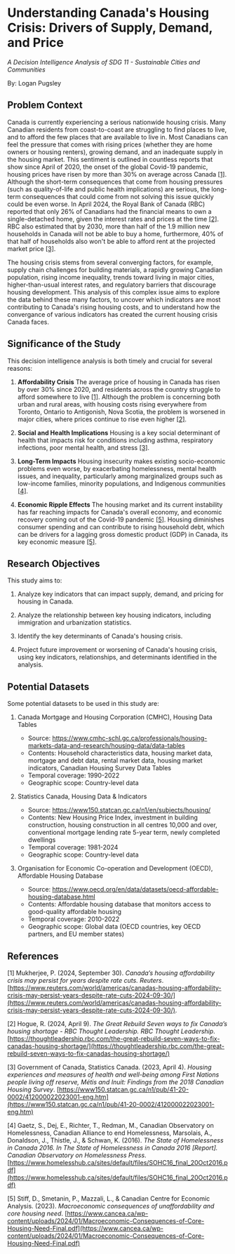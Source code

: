 # Understanding Canada's Housing Crisis: Drivers of Supply, Demand, and Price
*A Decision Intelligence Analysis of SDG 11 - Sustainable Cities and Communities*

By: Logan Pugsley

## Problem Context
Canada is currently experiencing a serious nationwide housing crisis. Many Canadian residents from coast-to-coast are struggling to find places to live, and to afford the few places that are available to live in. Most Canadians can feel the pressure that comes with rising prices (whether they are home owners or housing renters), growing demand, and an inadequate supply in the housing market. This sentiment is outlined in countless reports that show since April of 2020, the onset of the global Covid-19 pandemic, housing prices have risen by more than 30% on average across Canada [[1]](#1). Although the short-term consequences that come from housing pressures (such as quality-of-life and public health implications) are serious, the long-term consequences that could come from not solving this issue quickly could be even worse. In April 2024, the Royal Bank of Canada (RBC) reported that only 26% of Canadians had the financial means to own a single-detached home, given the interest rates and prices at the time [[2]](#2). RBC also estimated that by 2030, more than half of the 1.9 million new households in Canada will not be able to buy a home, furthermore, 40% of that half of households also won't be able to afford rent at the projected market price [[3]](#3).

The housing crisis stems from several converging factors, for example, supply chain challenges for building materials, a rapidly growing Canadian population, rising income inequality, trends toward living in major cities, higher-than-usual interest rates, and regulatory barriers that discourage housing development. This analysis of this complex issue aims to explore the data behind these many factors, to uncover which indicators are most contributing to Canada's rising housing costs, and to understand how the convergance of various indicators has created the current housing crisis Canada faces.

## Significance of the Study
This decision intelligence analysis is both timely and crucial for several reasons:

1. __Affordability Crisis__ The average price of housing in Canada has risen by over 30% since 2020, and residents across the country struggle to afford somewhere to live [[1]](#1). Although the problem is concerning both urban and rural areas, with housing costs rising everywhere from Toronto, Ontario to Antigonish, Nova Scotia, the problem is worsened in major cities, where prices continue to rise even higher [[2]](#2). 

2. __Social and Health Implications__ Housing is a key social determinant of health that impacts risk for conditions including asthma, respiratory infections, poor mental health, and stress [[3]](#3).

3. __Long-Term Impacts__ Housing insecurity makes existing socio-economic problems even worse, by exacerbating homelessness, mental health issues, and inequality, particularly among marginalized groups such as low-income families, minority populations, and Indigenous communities [[4]](#4).

4. __Economic Ripple Effects__ The housing market and its current instability has far reaching impacts for Canada's overall economy, and economic recovery coming out of the Covid-19 pandemic [[5]](5). Housing diminishes consumer spending and can contribute to rising household debt, which can be drivers for a lagging gross domestic product (GDP) in Canada, its key economic measure [[5]](#5).


## Research Objectives
This study aims to:

1. Analyze key indicators that can impact supply, demand, and pricing for housing in Canada.

2. Analyze the relationship between key housing indicators, including immigration and urbanization statistics.

3. Identify the key determinants of Canada's housing crisis.

4. Project future improvement or worsening of Canada's housing crisis, using key indicators, relationships, and determinants identified in the analysis.

## Potential Datasets
Some potential datasets to be used in this study are:

1. Canada Mortgage and Housing Corporation (CMHC), Housing Data Tables
   - Source: https://www.cmhc-schl.gc.ca/professionals/housing-markets-data-and-research/housing-data/data-tables
   - Contents: Household characteristics data, housing market data, mortgage and debt data, rental market data, housing market indicators, Canadian Housing Survey Data Tables
   - Temporal coverage: 1990-2022
   - Geographic scope: Country-level data

2. Statistics Canada, Housing Data & Indicators
   - Source: https://www150.statcan.gc.ca/n1/en/subjects/housing/
   - Contents: New Housing Price Index, investment in building construction, housing construction in all centres 10,000 and over, conventional mortgage lending rate 5-year term, newly completed dwellings
   - Temporal coverage: 1981-2024
   - Geographic scope: Country-level data

3. Organisation for Economic Co-operation and Development (OECD), Affordable Housing Database
   - Source: https://www.oecd.org/en/data/datasets/oecd-affordable-housing-database.html
   - Contents: Affordable housing database that monitors access to good-quality affordable housing
   - Temporal coverage: 2010-2022
   - Geographic scope: Global data (OECD countries, key OECD partners, and EU member states)


## References
<a id="1">[1]</a> Mukherjee, P. (2024, September 30). *Canada’s housing affordability crisis may persist for years despite rate cuts. Reuters*. [https://www.reuters.com/world/americas/canadas-housing-affordability-crisis-may-persist-years-despite-rate-cuts-2024-09-30/](https://www.reuters.com/world/americas/canadas-housing-affordability-crisis-may-persist-years-despite-rate-cuts-2024-09-30/).

<a id="2">[2]</a> Hogue, R. (2024, April 9). *The Great Rebuild Seven ways to fix Canada’s housing shortage - RBC Thought Leadership. RBC Thought Leadership*. [https://thoughtleadership.rbc.com/the-great-rebuild-seven-ways-to-fix-canadas-housing-shortage/](https://thoughtleadership.rbc.com/the-great-rebuild-seven-ways-to-fix-canadas-housing-shortage/)

<a id="3">[3]</a> Government of Canada, Statistics Canada. (2023, April 4). *Housing experiences and measures of health and well-being among First Nations people living off reserve, Métis and Inuit: Findings from the 2018 Canadian Housing Survey*. [https://www150.statcan.gc.ca/n1/pub/41-20-0002/412000022023001-eng.htm](https://www150.statcan.gc.ca/n1/pub/41-20-0002/412000022023001-eng.htm)

<a id="4">[4]</a> Gaetz, S., Dej, E., Richter, T., Redman, M., Canadian Observatory on Homelessness, Canadian Alliance to end Homelessness, Marsolais, A., Donaldson, J., Thistle, J., & Schwan, K. (2016). *The State of Homelessness in Canada 2016. In The State of Homelessness in Canada 2016 [Report]. Canadian Observatory on Homelessness Press*. [https://www.homelesshub.ca/sites/default/files/SOHC16_final_20Oct2016.pdf](https://www.homelesshub.ca/sites/default/files/SOHC16_final_20Oct2016.pdf)

<a id="5">[5]</a> Stiff, D., Smetanin, P., Mazzali, L., & Canadian Centre for Economic Analysis. (2023). *Macroeconomic consequences of unaffordability and core housing need*. [https://www.cancea.ca/wp-content/uploads/2024/01/Macroeconomic-Consequences-of-Core-Housing-Need-Final.pdf](https://www.cancea.ca/wp-content/uploads/2024/01/Macroeconomic-Consequences-of-Core-Housing-Need-Final.pdf)